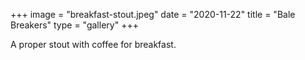 +++
image = "breakfast-stout.jpeg"
date = "2020-11-22"
title = "Bale Breakers"
type = "gallery"
+++

A proper stout with coffee for breakfast.
